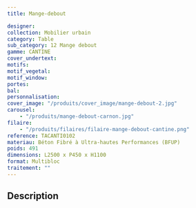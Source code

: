 ```yaml
---
title: Mange-debout

designer:
collection: Mobilier urbain
category: Table
sub_category: 12 Mange debout
gamme: CANTINE
cover_undertext:
motifs:
motif_vegetal:
motif_window:
portes:
bal:
personnalisation:
cover_image: "/produits/cover_image/mange-debout-2.jpg"
carousel:
    - "/produits/mange-debout-carnon.jpg"
filaire:
    - "/produits/filaires/filaire-mange-debout-cantine.png"
reference: TACANTI0102
materiau: Béton Fibré à Ultra-hautes Performances (BFUP)
poids: 491
dimensions: L2500 x P450 x H1100
format: Multibloc
traitement: ""
---
```


## Description
